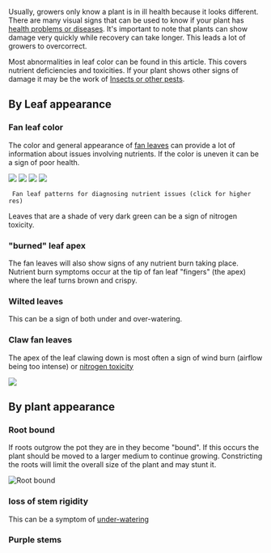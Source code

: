 Usually, growers only know a plant is in ill health because it looks different. There are many visual signs that can be used to know if your plant has [health problems or diseases](/Diseases_and_Ailments). It's important to note that plants can show damage very quickly while recovery can take longer. This leads a lot of growers to overcorrect.

Most abnormalities in leaf color can be found in this article. This covers nutrient deficiencies and toxicities.  If your plant shows other signs of damage it may be the work of [Insects or other pests](/Pests_and_insects).

## By Leaf appearance

### Fan leaf color ###
The color and general appearance of [fan leaves](/Anatomy_of_Cannabis#fan_leaves) can provide a lot of information about issues involving nutrients. If the color is uneven it can be a sign of poor health.
<div class="center">
    <img src="/images/Deficiency_and_abundance_of_fertilization_elements.jpeg"/>
    <img src="/images/Whole_plant_nutrient_deficiencies_and_excesses.jpeg"/>
    <img src="/images/Nutrient_Disorder_visual_guide.jpg"/>
    <img src="/images/Deficiencies_on_fan_leaves.png"/>
 
     Fan leaf patterns for diagnosing nutrient issues (click for higher res)
</div>


Leaves that are a shade of very dark green can be a sign of nitrogen toxicity.

### "burned" leaf apex ###
The fan leaves will also show signs of any nutrient burn taking place. Nutrient burn symptoms occur at the tip of fan leaf "fingers" (the apex) where the leaf turns brown and crispy.

### Wilted leaves ###
This can be a sign of both under and over-watering.

### Claw fan leaves ###
The apex of the leaf clawing down is most often a sign of wind burn (airflow being too intense) or [nitrogen toxicity](/Diseases#nitrogen_toxicity)

<img src="/images/Leaf_claw2.jpg">


## By plant appearance ##

### Root bound ###
If roots outgrow the pot they are in they become "bound". If this occurs the plant should be moved to a larger medium to continue growing. Constricting the roots will limit the overall size of the plant and may stunt it.

<img src='/images/Rootbound.jpg' class="right" title='Root bound'>

### loss of stem rigidity ###
This can be a symptom of [under-watering](/Watering#under_over_watering_symptoms)

### Purple stems ###